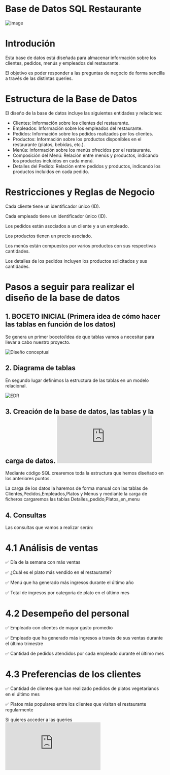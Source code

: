 # Base de Datos SQL Restaurante

![image](https://github.com/datacanovas/Base-de-Datos-SQL-Restaurante-/assets/157279064/5ed65660-f396-4043-810f-4c5929a520ac)


# Introdución
Esta base de datos está diseñada para almacenar información sobre los clientes, pedidos, menús y empleados del restaurante.

El objetivo es poder responder a las preguntas de negocio de forma sencilla a través de las distintas queries.

# Estructura de la Base de Datos

El diseño de la base de datos incluye las siguientes entidades y relaciones:

- Clientes: Información sobre los clientes del restaurante.
- Empleados: Información sobre los empleados del restaurante.
- Pedidos: Información sobre los pedidos realizados por los clientes.
- Productos: Información sobre los productos disponibles en el restaurante (platos, bebidas, etc.).
- Menús: Información sobre los menús ofrecidos por el restaurante.
- Composición del Menú: Relación entre menús y productos, indicando los productos incluidos en cada menú.
- Detalles del Pedido: Relación entre pedidos y productos, indicando los productos incluidos en cada pedido.


# Restricciones y Reglas de Negocio

Cada cliente tiene un identificador único (ID).

Cada empleado tiene un identificador único (ID).

Los pedidos están asociados a un cliente y a un empleado.

Los productos tienen un precio asociado.

Los menús están compuestos por varios productos con sus respectivas cantidades.

Los detalles de los pedidos incluyen los productos solicitados y sus cantidades.

# Pasos a seguir para realizar el diseño de la base de datos

## 1. BOCETO INICIAL (Primera idea de cómo hacer las tablas en función de los datos)

Se genera un primer boceto/idea de que tablas vamos a necesitar para llevar a cabo nuestro proyecto.

![Diseño conceptual](https://github.com/datacanovas/Base-de-Datos-SQL-Restaurante-/assets/157279064/2ee03066-9514-4c74-aaca-b61e70edb584)

## 2. Diagrama de tablas

En segundo lugar definimos la estructura de las tablas en un modelo relacional.

![EDR](https://github.com/datacanovas/Base-de-Datos-SQL-Restaurante-/assets/157279064/d440fa02-2967-4961-b844-f5d440398147)

## 3. Creación de la base de datos, las tablas y la carga de datos.  ![Creación Base de Datos](https://github.com/datacanovas/Base-de-Datos-SQL-Restaurante-/blob/main/Queries.sql)

Mediante código SQL crearemos toda la estructura que hemos diseñado en los anteriores puntos. 

La carga de los datos la haremos de forma manual con las tablas de Clientes,Pedidos,Empleados,Platos y Menus  y mediante la carga de ficheros cargaremos las tablas Detalles_pedido,Platos_en_menu

## 4. Consultas 

Las consultas que vamos a realizar serán:

# 4.1 Análisis de ventas

✅ Día de la semana con más ventas

✅ ¿Cuál es el plato más vendido en el restaurante?

✅ Menú que ha generado más ingresos durante el último año
 
✅ Total de ingresos por categoría de plato en el último mes

# 4.2 Desempeño del personal

✅ Empleado con clientes de mayor gasto promedio

✅ Empleado que ha generado más ingresos a través de sus ventas durante el último trimestre

✅ Cantidad de pedidos atendidos por cada empleado durante el último mes

# 4.3 Preferencias de los clientes

✅ Cantidad de clientes que han realizado pedidos de platos vegetarianos en el último mes

✅ Platos más populares entre los clientes que visitan el restaurante regularmente

Si quieres acceder a las queries ![Consultas](https://github.com/datacanovas/Base-de-Datos-SQL-Restaurante-/blob/main/Queries.sql)


